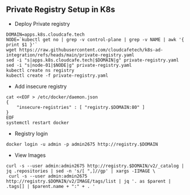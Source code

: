 ## Private Registry Setup in K8s

- Deploy Private registry

```
DOMAIN=apps.k8s.cloudcafe.tech
NODE=`kubectl get no | grep -v control-plane | grep -v NAME | awk '{ print $1 }'`
wget https://raw.githubusercontent.com/cloudcafetech/k8s-ad-integration/refs/heads/main/private-registry.yaml
sed -i "s|apps.k8s.cloudcafe.tech|$DOMAIN|g" private-registry.yaml
sed -i "s|node-01|$NODE|g" private-registry.yaml
kubectl create ns registry
kubectl create -f private-registry.yaml
```

- Add insecure registry

```
cat <<EOF > /etc/docker/daemon.json
{
    "insecure-registries" : [ "registry.$DOMAIN:80" ]
}
EOF
systemctl restart docker
```

- Registry login

```
docker login -u admin -p admin2675 http://registry.$DOMAIN
```

- View Images

```
curl -s --user admin:admin2675 http://registry.$DOMAIN/v2/_catalog | jq .repositories | sed -n 's/[ ",]//gp' | xargs -IIMAGE \
 curl -s --user admin:admin2675 http://registry.$DOMAIN/v2/IMAGE/tags/list | jq '. as $parent | .tags[] | $parent.name + ":" + . '
```
